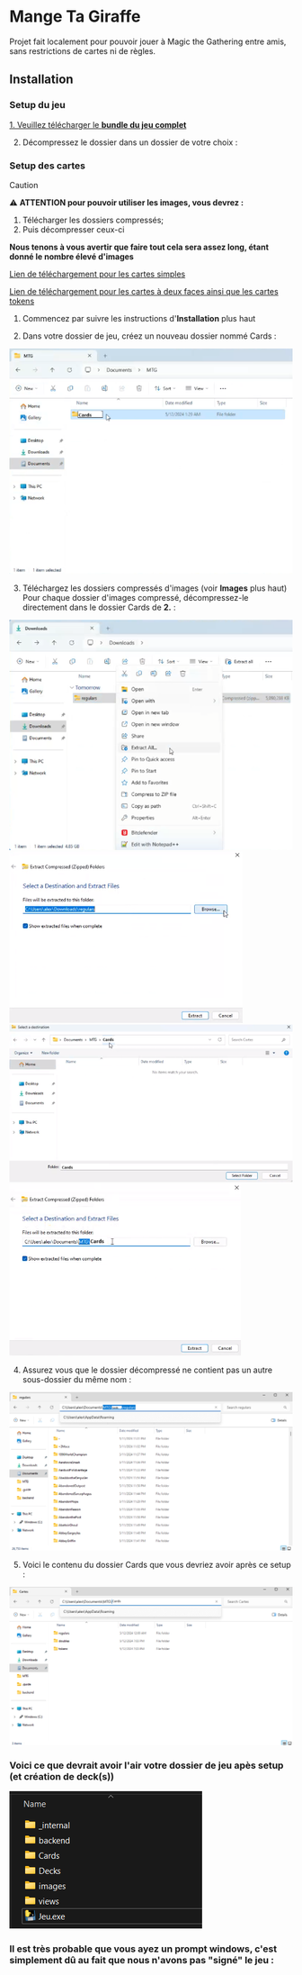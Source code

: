 # Mange Ta Giraffe

Projet fait localement pour pouvoir jouer à Magic the Gathering entre amis, sans restrictions de cartes ni de règles.

## Installation

### Setup du jeu
[1. Veuillez télécharger le **bundle du jeu complet**](https://send.tresorit.com/a#b23OXzAYhY-b1xDumsupDw)

2. Décompressez le dossier dans un dossier de votre choix :
   


### Setup des cartes
> [!caution]
> :warning: **ATTENTION pour pouvoir utiliser les images, vous devrez :**
> 1. Télécharger les dossiers compressés;
> 2. Puis décompresser ceux-ci
> 
> **Nous tenons à vous avertir que faire tout cela sera assez long, étant donné le nombre élevé d'images**

[Lien de téléchargement pour les cartes simples](https://send.tresorit.com/a#C8rShnnrQ9TByKUcGHaaYA)  

[Lien de téléchargement pour les cartes à deux faces ainsi que les cartes tokens](https://send.tresorit.com/a#fjyBNBu1WgepQO-IBx40kw)


1. Commencez par suivre les instructions d'**Installation** plus haut

2. Dans votre dossier de jeu, créez un nouveau dossier nommé Cards :  

![image](./.guide/2_2.png)  

3. Téléchargez les dossiers compressés d'images (voir **Images** plus haut) Pour chaque dossier d'images compressé, décompressez-le directement dans le dossier Cards de **2.** :  

![image](./.guide/3_1.png)  
![image](./.guide/3_2.png)  
![image](./.guide/3_3.png)  
![image](./.guide/3_4.png)  

4. Assurez vous que le dossier décompressé ne contient pas un autre sous-dossier du même nom :
   
![image](./.guide/4_1.png)  
  
5. Voici le contenu du dossier Cards que vous devriez avoir après ce setup :

![image](./.guide/4_2.png)  


### Voici ce que devrait avoir l'air votre dossier de jeu apès setup (et création de deck(s))
![image](./.guide/5_3.png) 

### Il est très probable que vous ayez un prompt windows, c'est simplement dû au fait que nous n'avons pas "signé" le jeu :

